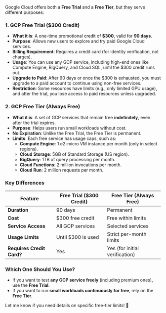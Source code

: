 Google Cloud offers both a **Free Trial** and a **Free Tier**, but they serve different purposes:

### 1. **GCP Free Trial ($300 Credit)**
- **What it is**: A one-time promotional credit of **$300**, valid for **90 days**.
- **Purpose**: Allows new users to explore and try paid Google Cloud services.
- **Billing Requirement**: Requires a credit card (for identity verification, not charges).
- **Usage**: You can use any GCP service, including high-end ones like Compute Engine, BigQuery, and Cloud SQL, until the $300 credit runs out.
- **Upgrade to Paid**: After 90 days or once the $300 is exhausted, you must upgrade to a paid account to continue using non-free services.
- **Restriction**: Some resources have limits (e.g., only limited GPU usage), and after the trial, you lose access to paid resources unless upgraded.

### 2. **GCP Free Tier (Always Free)**
- **What it is**: A set of GCP services that remain free **indefinitely**, even after the trial expires.
- **Purpose**: Helps users run small workloads without cost.
- **No Expiration**: Unlike the Free Trial, the Free Tier is permanent.
- **Limits**: Each free service has usage caps, such as:
  - **Compute Engine**: 1 e2-micro VM instance per month (only in select regions).
  - **Cloud Storage**: 5GB of Standard Storage (US region).
  - **BigQuery**: 1TB of query processing per month.
  - **Cloud Functions**: 2 million invocations per month.
  - **Cloud Run**: 2 million requests per month.

### **Key Differences**
| Feature            | Free Trial ($300 Credit) | Free Tier (Always Free) |
|--------------------|-------------------------|-------------------------|
| **Duration**      | 90 days | Permanent |
| **Cost**         | $300 free credit | Free within limits |
| **Service Access** | All GCP services | Selected services |
| **Usage Limits** | Until $300 is used | Strict per-month limits |
| **Requires Credit Card?** | Yes | Yes (for initial verification) |

### **Which One Should You Use?**
- If you want to test **any GCP service freely** (including premium ones), use the **Free Trial**.
- If you want to run **small workloads continuously for free**, rely on the **Free Tier**.

Let me know if you need details on specific free-tier limits! 🚀